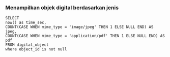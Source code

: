 
### Menampilkan objek digital berdasarkan jenis
```
SELECT
now() as time_sec,
COUNT(CASE WHEN mime_type = 'image/jpeg' THEN 1 ELSE NULL END) AS jpeg,
COUNT(CASE WHEN mime_type = 'application/pdf' THEN 1 ELSE NULL END) AS pdf
FROM digital_object
where object_id is not null
```